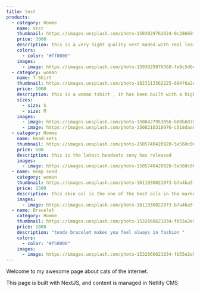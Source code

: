 ```yaml
---
title: test
products:
  - category: Homme
    name: Vest
    thumbnail: https://images.unsplash.com/photo-1593029762624-0c28669f2056?ixlib=rb-4.0.3&ixid=MnwxMjA3fDB8MHxwaG90by1wYWdlfHx8fGVufDB8fHx8&auto=format&fit=crop&w=580&q=80
    price: 3000
    description: this is a very hight quality vest maded with real leather ,
    colors:
      - color: "#ff0000"
    images:
      - image: https://images.unsplash.com/photo-1593029976568-fe9c5d6e4317?ixlib=rb-4.0.3&ixid=MnwxMjA3fDB8MHxwaG90by1wYWdlfHx8fGVufDB8fHx8&auto=format&fit=crop&w=580&q=80
  - category: woman
    name: T-Shirt
    thumbnail: https://images.unsplash.com/photo-1623113562225-694f6a2ee75e?ixlib=rb-4.0.3&ixid=MnwxMjA3fDB8MHxwaG90by1wYWdlfHx8fGVufDB8fHx8&auto=format&fit=crop&w=387&q=80
    price: 1000
    description: this is a woman tshirt , it has been built with a hight class quality
    sizes:
      - size: S
      - size: M
    images:
      - image: https://images.unsplash.com/photo-1508427953056-b00b8d78ebf5?ixlib=rb-4.0.3&ixid=MnwxMjA3fDB8MHxwaG90by1wYWdlfHx8fGVufDB8fHx8&auto=format&fit=crop&w=870&q=80
      - image: https://images.unsplash.com/photo-1508216310976-c518daae0cdc?ixlib=rb-4.0.3&ixid=MnwxMjA3fDB8MHxwaG90by1wYWdlfHx8fGVufDB8fHx8&auto=format&fit=crop&w=403&q=80
  - category: Homme
    name: Head-sets
    thumbnail: https://images.unsplash.com/photo-1505740420928-5e560c06d30e?ixlib=rb-4.0.3&ixid=MnwxMjA3fDB8MHxwaG90by1wYWdlfHx8fGVufDB8fHx8&auto=format&fit=crop&w=870&q=80
    price: 500
    description: this is the latest headsets sony has released
    images:
      - image: https://images.unsplash.com/photo-1505740420928-5e560c06d30e?ixlib=rb-4.0.3&ixid=MnwxMjA3fDB8MHxwaG90by1wYWdlfHx8fGVufDB8fHx8&auto=format&fit=crop&w=870&q=80
  - name: Hemp seed
    category: woman
    thumbnail: https://images.unsplash.com/photo-1611930022073-b7a4ba5fcccd?ixlib=rb-4.0.3&ixid=MnwxMjA3fDB8MHxwaG90by1wYWdlfHx8fGVufDB8fHx8&auto=format&fit=crop&w=387&q=80
    price: 1500
    description: this skin oil is the one of the best oils in the market
    images:
      - image: https://images.unsplash.com/photo-1611930022073-b7a4ba5fcccd?ixlib=rb-4.0.3&ixid=MnwxMjA3fDB8MHxwaG90by1wYWdlfHx8fGVufDB8fHx8&auto=format&fit=crop&w=387&q=80
  - name: Bracelet
    category: Homme
    thumbnail: https://images.unsplash.com/photo-1532660621034-fb55e2e59762?ixlib=rb-4.0.3&ixid=MnwxMjA3fDB8MHxwaG90by1wYWdlfHx8fGVufDB8fHx8&auto=format&fit=crop&w=464&q=80
    price: 1000
    description: "tonda bracelet makes you feel always in fashion "
    colors:
      - color: "#f50000"
    images:
      - image: https://images.unsplash.com/photo-1532660621034-fb55e2e59762?ixlib=rb-4.0.3&ixid=MnwxMjA3fDB8MHxwaG90by1wYWdlfHx8fGVufDB8fHx8&auto=format&fit=crop&w=464&q=80
---
```


Welcome to my awesome page about cats of the internet.

This page is built with NextJS, and content is managed in Netlify CMS
